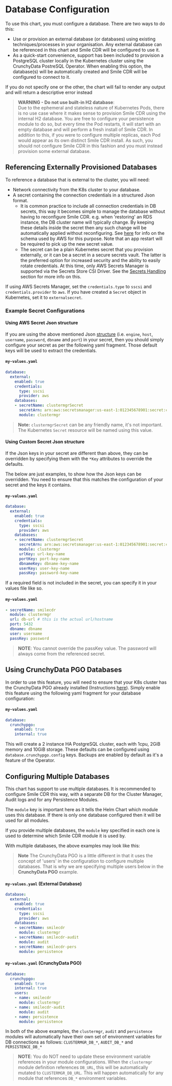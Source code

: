 # Database Configuration
To use this chart, you must configure a database. There are two ways to do this:

* Use or provision an external database (or databases) using existing techniques/processes in your
  organisation. Any external database can be referenced in this chart and Smile CDR will be configured
  to use it.
* As a quick-start convenience, support has been included to provision a PostgreSQL cluster locally in
  the Kubernetes cluster using the CrunchyData PostreSQL Operator. When enabling this option, the
  database(s) will be automatically created and Smile CDR will be configured to connect to it.

If you do not specify one or the other, the chart will fail to render any output and will return a
descriptive error instead

> **WARNING - Do not use built-in H2 database**:<br>
Due to the ephemeral and stateless nature of Kubernetes Pods, there is no use case
where it makes sense to provision Smile CDR using the internal H2 database. You are free to configure
your persistence module to do so, but every time the Pod restarts, it will start with an empty
database and will perform a fresh install of Smile CDR. In addition to this, if you were to configure multiple replicas,
each Pod would appear as its own distinct Smile CDR install.
As such, you should not configure Smile CDR
in this fashion and you must instead provision some external database.

## Referencing Externally Provisioned Databases
To reference a database that is external to the cluster, you will need:

* Network connectivity from the K8s cluster to your database.
* A secret containing the connection credentials in a structured Json format.
  * It is common practice to include all connection credentials in DB secrets, this way it becomes simple
  to manage the database without having to reconfigure Smile CDR. e.g. when 'restoring' an RDS instance, the
  DB cluster name will typically change. By keeping these details inside the secret then any such change will be automatically applied without reconfiguring. See
  [here](https://docs.aws.amazon.com/secretsmanager/latest/userguide/reference_secret_json_structure.html#reference_secret_json_structure_rds-postgres)
  for info on the schema used by AWS for this purpose. Note that an app restart will be required to pick up the new secret value.
  * The secret can be a plain Kubernetes secret that you provision externally, or it can be a secret in a
  secure secrets vault. The latter is the preferred option for increased security and the ability to easily
  rotate credentials. At this time, only AWS Secrets Manager is supported via the Secrets Store CSI Driver.
  See the [Secrets Handling](../secrets.md) section for more info on this.

If using AWS Secrets Manager, set the `credentials.type` to `sscsi` and `credentials.provider` to `aws`. If you have created a `Secret` object
in Kubernetes, set it to `externalsecret`.

### Example Secret Configurations

#### Using AWS Secret Json structure
If you are using the above mentioned Json [structure](https://docs.aws.amazon.com/secretsmanager/latest/userguide/reference_secret_json_structure.html#reference_secret_json_structure_rds-postgres) (i.e. `engine`, `host`, `username`, `password`, `dbname` and `port`) in your secret, then you should simply configure your secret as per the following yaml fragment. Those default keys will be used to extract the credentials.

#### `my-values.yaml`
```yaml
database:
  external:
    enabled: true
    credentials:
      type: sscsi
      provider: aws
    databases:
    - secretName: clustermgrSecret
      secretArn: arn:aws:secretsmanager:us-east-1:012345678901:secret:clustermgrSecret
      module: clustermgr
```
> **Note:** `clustermgrSecret` can be any friendly name, it's not important. The Kubernetes `Secret` resource will be named using this value.
#### Using Custom Secret Json structure
If the Json keys in your secret are different than above, they can be overridden by specifying them with the `*Key` attributes to override the defaults.

The below are just examples, to show how the Json keys can be overridden. You need to ensure that this matches the configuration of your secret and the keys it contains.
#### `my-values.yaml`
```yaml
database:
  external:
    enabled: true
    credentials:
      type: sscsi
      provider: aws
    databases:
    - secretName: clustermgrSecret
      secretArn: arn:aws:secretsmanager:us-east-1:012345678901:secret:clustermgrSecret
      module: clustermgr
      urlKey: url-key-name
      portKey: port-key-name
      dbnameKey: dbname-key-name
      userKey: user-key-name
      passKey: password-key-name
```

If a required field is not included in the secret, you can specify it in your values file like so.

#### `my-values.yaml`
```yaml
- secretName: smilecdr
  module: clustermgr
  url: db-url # this is the actual url/hostname
  port: 5432
  dbname: dbname
  user: username
  passKey: password
```
> **NOTE**: You cannot override the passKey value. The password will always come from the
referenced secret.

## Using CrunchyData PGO Databases
In order to use this feature, you will need to ensure that your K8s cluster has the CrunchyData PGO
already installed (Instructions [here](https://access.crunchydata.com/documentation/postgres-operator/v5/installation/)).
Simply enable this feature using the following yaml fragment for your database configuration:
#### `my-values.yaml`
```yaml
database:
  crunchypgo:
    enabled: true
    internal: true
```
This will create a 2 instance HA PostgreSQL cluster, each with 1cpu, 2GiB memory and 10GiB
storage. These defaults can be configured using `database.crunchypgo.config` keys. Backups are enabled
by default as it's a feature of the Operator.

## Configuring Multiple Databases
This chart has support to use multiple databases. It is recommended to configure Smile CDR this way, with
a separate DB for the Cluster Manager, Audit logs and for any Persistence Modules.

The `module` key is important here as it tells the Helm Chart which module uses this database.
If there is only one database configured then it will be used for all modules.

If you provide multiple databases, the `module` key specified in each one is used to determine which
Smile CDR module it is used by.

With multiple databases, the above examples may look like this:

> **Note** The CrunchyData PGO is a little different in that it uses the concept of 'users' in the configuration
to configure multiple databases. That is why we are specifying multiple users below in the **CrunchyData PGO** example.

#### `my-values.yaml` (External Database)
```yaml
database:
  external:
    enabled: true
    credentials:
      type: sscsi
      provider: aws
    databases:
    - secretName: smilecdr
      module: clustermgr
    - secretName: smilecdr-audit
      module: audit
    - secretName: smilecdr-pers
      module: persistence
```
#### `my-values.yaml` (CrunchyData PGO)
```yaml
database:
  crunchypgo:
    enabled: true
    internal: true
    users:
    - name: smilecdr
      module: clustermgr
    - name: smilecdr-audit
      module: audit
    - name: persistence
      module: persistence
```
In both of the above examples, the `clustermgr`, `audit` and `persistence` modules will automatically
have their own set of environment variables for DB connections as follows: `CLUSTERMGR_DB_*`, `AUDIT_DB_*` and
`PERSISTENCE_DB_*`

> **NOTE**: You do NOT need to update these environment variable references in your module
configurations. When the `clustermgr` module definition references `DB_URL`, this will be
automatically mutated to `CLUSTERMGR_DB_URL`. This will happen automatically for any module that
references `DB_*` environment variables.
